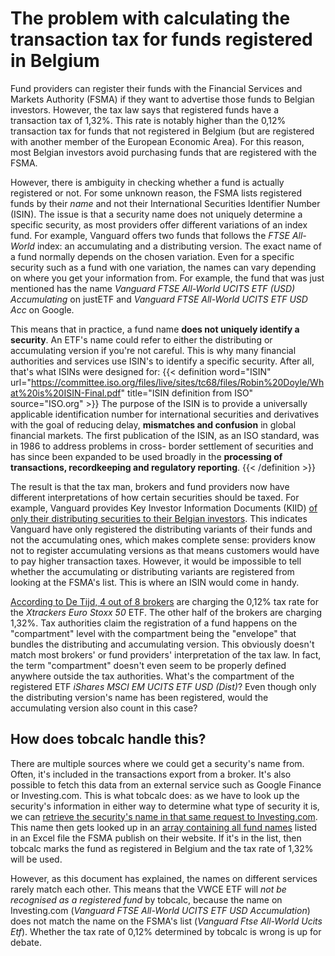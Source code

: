 # The problem with calculating the transaction tax for funds registered in Belgium

Fund providers can register their funds with the Financial Services and Markets Authority (FSMA) if they want to advertise those funds to Belgian investors. However, the tax law says that registered funds have a transaction tax of 1,32%. This rate is notably higher than the 0,12% transaction tax for funds that not registered in Belgium (but are registered with another member of the European Economic Area). For this reason, most Belgian investors avoid purchasing funds that are registered with the FSMA.

However, there is ambiguity in checking whether a fund is actually registered or not. For some unknown reason, the FSMA lists registered funds by their _name_ and not their International Securities Identifier Number (ISIN). The issue is that a security name does not uniquely determine a specific security, as most providers offer different variations of an index fund. For example, Vanguard offers two funds that follows the _FTSE All-World_ index: an accumulating and a distributing version. The exact name of a fund normally depends on the chosen variation. Even for a specific security such as a fund with one variation, the names can vary depending on where you get your information from. For example, the fund that was just mentioned has the name _Vanguard FTSE All-World UCITS ETF (USD) Accumulating_ on justETF and _Vanguard FTSE All-World UCITS ETF USD Acc_ on Google.

This means that in practice, a fund name **does not uniquely identify a security**. An ETF's name could refer to either the distributing or accumulating version if you're not careful. This is why many financial authorities and services use ISIN's to identify a specific security. After all, that's what ISINs were designed for:
{{< definition word="ISIN" url="https://committee.iso.org/files/live/sites/tc68/files/Robin%20Doyle/What%20is%20ISIN-Final.pdf" title="ISIN definition from ISO" source="ISO.org" >}}
The purpose of the ISIN is to provide a universally applicable identification number for international securities and derivatives with the goal of reducing delay, **mismatches and confusion** in global financial markets. The first publication of the ISIN, as an ISO standard, was in 1986 to address problems in cross- border settlement of securities and has since been expanded to be used broadly in the **processing of transactions, recordkeeping and regulatory reporting**.
{{< /definition >}}

The result is that the tax man, brokers and fund providers now have different interpretations of how certain securities should be taxed. For example, Vanguard provides Key Investor Information Documents (KIID) [of only their distributing securities to their Belgian investors](https://global.vanguard.com/portal/site/kiids/be/en/documents). This indicates Vanguard have only registered the distributing variants of their funds and not the accumulating ones, which makes complete sense: providers know not to register accumulating versions as that means customers would have to pay higher transaction taxes. However, it would be impossible to tell whether the accumulating or distributing variants are registered from looking at the FSMA's list. This is where an ISIN would come in handy.

[According to De Tijd, 4 out of 8 brokers](https://www.tijd.be/markten-live/fondsen/sectornieuws/banken-rekenen-verschillende-beurstaks-aan-voor-zelfde-tracker/10313628.html) are charging the 0,12% tax rate for the _Xtrackers Euro Stoxx 50_ ETF. The other half of the brokers are charging 1,32%. Tax authorities claim the registration of a fund happens on the "compartment" level with the compartment being the "envelope" that bundles the distributing and accumulating version. This obviously doesn't match most brokers' or fund providers' interpretation of the tax law. In fact, the term "compartment" doesn't even seem to be properly defined anywhere outside the tax authorities. What's the compartment of the registered ETF _iShares MSCI EM UCITS ETF USD (Dist)_? Even though only the distributing version's name has been registered, would the accumulating version also count in this case?

## How does tobcalc handle this?

There are multiple sources where we could get a security's name from. Often, it's included in the transactions export from a broker. It's also possible to fetch this data from an external service such as Google Finance or Investing.com. This is what tobcalc does: as we have to look up the security's information in either way to determine what type of security it is, we can [retrieve the security's name in that same request to Investing.com](https://github.com/samjmck/tobcalc/blob/master/src/data.ts#L115). This name then gets looked up in an [array containing all fund names](https://github.com/samjmck/tobcalc/blob/master/scripts/fetch_registered_funds.ts) listed in an Excel file the FSMA publish on their website. If it's in the list, then tobcalc marks the fund as registered in Belgium and the tax rate of 1,32% will be used. 

However, as this document has explained, the names on different services rarely match each other. This means that the VWCE ETF will _not be recognised as a registered fund_ by tobcalc, because the name on Investing.com (_Vanguard FTSE All-World UCITS ETF USD Accumulation_) does not match the name on the FSMA's list (_Vanguard Ftse All-World Ucits Etf_). Whether the tax rate of 0,12% determined by tobcalc is wrong is up for debate.  
